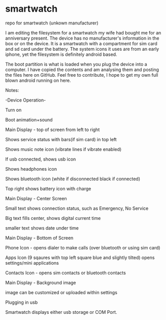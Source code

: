 smartwatch
==========

repo for smartwatch (unkown manufacturer)

I am editing the filesystem for a smartwatch my wife had bought me for an anniversary present. The device has no manufacturer's information in the box or on the device. It is a smartwatch with a compartment for sim card and sd card under the battery. The system icons it uses are from an early iphone, yet the filesystem is definitely android based. 

The boot partition is what is loaded when you plug the device into a computer. I have copied the contents and am analysing them and posting the files here on GitHub. Feel free to contribute, I hope to get my own full blown android running on here.

Notes:

-Device Operation-

Turn on

Boot animation+sound

Main Display - top of screen from left to right
  
  Shows service status with bars(if sim card) in top left
  
  Shows music note icon (vibrate lines if vibrate enabled)
  
  If usb connected, shows usb icon
  
  Shows headphones icon
  
  Shows bluetooth icon (white if disconnected black if connected)
  
  Top right shows battery icon with charge

 Main Display - Center Screen
  
  Small text shows connection status, such as Emergency, No Service
  
  Big text fills center, shows digital current time
  
  smaller text shows date under time

 Main Display - Bottom of Screen
  
  Phone Icon - opens dialer to make calls (over bluetooth or using sim card)
  
  Apps Icon (9 sqaures with top left square blue and slightly tilted) opens settings/mini applications
  
  Contacts Icon - opens sim contacts or bluetooth contacts

 Main Display - Background image
  
  image can be customized or uploaded within settings
  
Plugging in usb
  
  Smartwatch displays either usb storage or COM Port.
